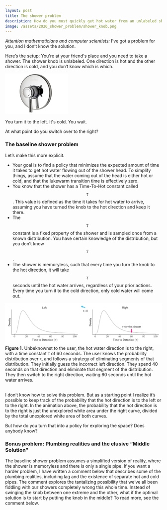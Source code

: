 ```yaml
---
layout: post
title: The shower problem
description: How do you most quickly get hot water from an unlabeled shower knob?
image: /assets/2020_shower_problem/shower_knob.png
---
```


_Attention mathematicians and computer scientists:_ I've got a problem for you, and I don’t know the solution.

Here’s the setup: You're at your friend's place and you need to take a shower. The shower knob is unlabeled. One direction is hot and the other direction is cold, and you don’t know which is which.

<div class="wrapper">
  <img src='/assets/2020_shower_problem/shower_knob.png' class="inner" style="position:relative border: #222 2px solid; max-width:40%;" >
</div>

You turn it to the left. It's cold. You wait. 

At what point do you switch over to the right?

### The baseline shower problem
Let’s make this more explicit. 

- Your goal is to find a policy that minimizes the expected amount of time it takes to get hot water flowing out of the shower head. To simplify things, assume that the water coming out of the head is either hot or cold, and that the lukewarm transition time is effectively zero. 
- You know that the shower has a Time-To-Hot constant called $$\tau$$. This value is defined as the time it takes for hot water to arrive, assuming you have turned the knob to the hot direction and keep it there.
- The $$\tau$$ constant is a fixed property of the shower and is sampled once from a known distribution. You have certain knowledge of the distribution, but you don’t know $$\tau$$.
- The shower is memoryless, such that every time you turn the knob to the hot direction, it will take $$\tau$$ seconds until the hot water arrives, regardless of your prior actions. Every time you turn it to the cold direction, only cold water will come out.

<div class="wrapper">
  <img src='/assets/2020_shower_problem/distributions.gif' class="inner" style="position:relative border: #222 2px solid; max-width:100%;" >
  <div class="caption"><strong>Figure 1.</strong> Unbeknownst to the user, the hot water direction is to the right, with a time constant τ of 60 seconds. The user knows the probability distribution over τ, and follows a strategy of eliminating segments of that distribution. They initially guess the incorrect left direction. They spend 40 seconds on that direction and eliminate that segment of the distribution. They then switch to the right direction, waiting 60 seconds until the hot water arrives.
  </div>
</div><br>

I don’t know how to solve this problem. But as a starting point I realize it’s possible to keep track of the probability that the hot direction is to the left or to the right. In the animation above, the probability that the hot direction is to the right is just the unexplored white area under the right curve, divided by the total unexplored white area of both curves.

But how do you turn that into a policy for exploring the space? Does anybody know?

### Bonus problem: Plumbing realities and the elusive “Middle Solution”
The baseline shower problem assumes a simplified version of reality, where the shower is memoryless and there is only a single pipe. If you want a harder problem, I have written a comment below that describes some of the plumbing realities, including lag and the existence of separate hot and cold pipes. The comment explores the tantalizing possibility that we’ve all been fiddling with our showers completely wrong this whole time. Instead of swinging the knob between one extreme and the other, what if the optimal solution is to start by putting the knob in the middle? To read more, see the comment below.